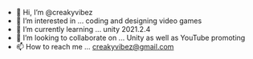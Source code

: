 - 👋 Hi, I’m @creakyvibez
- 👀 I’m interested in ... coding and designing video games
- 🌱 I’m currently learning ... unity 2021.2.4
- 💞️ I’m looking to collaborate on ... Unity as well as YouTube promoting
- 📫 How to reach me ... creakyvibez@gmail.com

<!---
creakyvibez/creakyvibez is a ✨ special ✨ repository because its `README.md` (this file) appears on your GitHub profile.
You can click the Preview link to take a look at your changes.
--->

